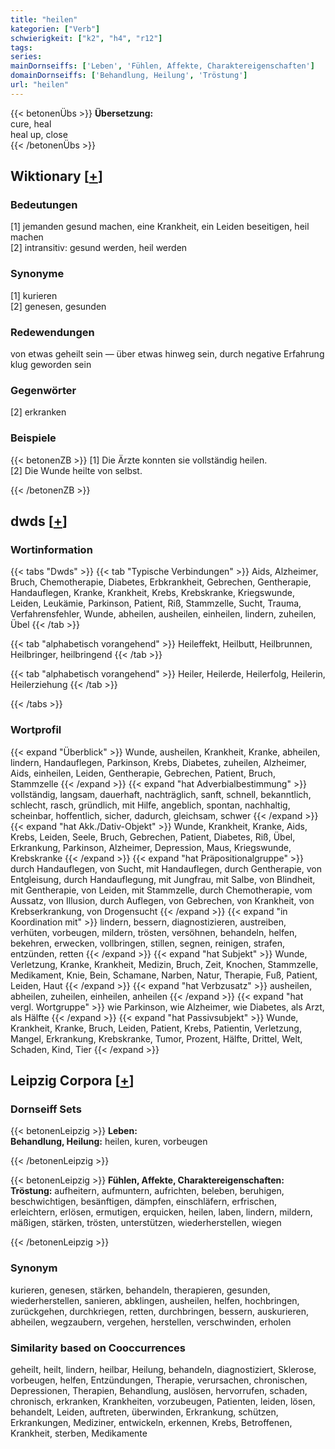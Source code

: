 ```yaml
---
title: "heilen"
kategorien: ["Verb"]
schwierigkeit: ["k2", "h4", "r12"]
tags:
series:
mainDornseiffs: ['Leben', 'Fühlen, Affekte, Charaktereigenschaften']
domainDornseiffs: ['Behandlung, Heilung', 'Tröstung']
url: "heilen"
---
```


{{< betonenÜbs >}}
**Übersetzung:**  
cure, heal  
heal up, close  
{{< /betonenÜbs >}}

## Wiktionary [[+](https://de.wiktionary.org/wiki/heilen)]

### Bedeutungen
[1] jemanden gesund machen, eine Krankheit, ein Leiden beseitigen, heil machen  
[2] intransitiv: gesund werden, heil werden  

### Synonyme
[1] kurieren  
[2] genesen, gesunden  

### Redewendungen
von etwas geheilt sein — über etwas hinweg sein, durch negative Erfahrung klug geworden sein  

### Gegenwörter
[2] erkranken  

### Beispiele
{{< betonenZB >}}
[1] Die Ärzte konnten sie vollständig heilen.  
[2] Die Wunde heilte von selbst.  

{{< /betonenZB >}}


## dwds [[+](https://www.dwds.de/wb/heilen)]

### Wortinformation
{{< tabs "Dwds" >}}
{{< tab "Typische Verbindungen" >}}
Aids, Alzheimer, Bruch, Chemotherapie, Diabetes, Erbkrankheit, Gebrechen, Gentherapie, Handauflegen, Kranke, Krankheit, Krebs, Krebskranke, Kriegswunde, Leiden, Leukämie, Parkinson, Patient, Riß, Stammzelle, Sucht, Trauma, Verfahrensfehler, Wunde, abheilen, ausheilen, einheilen, lindern, zuheilen, Übel
{{< /tab >}}

{{< tab "alphabetisch vorangehend" >}}
Heileffekt, Heilbutt, Heilbrunnen, Heilbringer, heilbringend
{{< /tab >}}

{{< tab "alphabetisch vorangehend" >}}
Heiler, Heilerde, Heilerfolg, Heilerin, Heilerziehung
{{< /tab >}}

{{< /tabs >}}

### Wortprofil
{{< expand "Überblick" >}} Wunde, ausheilen, Krankheit, Kranke, abheilen, lindern, Handauflegen, Parkinson, Krebs, Diabetes, zuheilen, Alzheimer, Aids, einheilen, Leiden, Gentherapie, Gebrechen, Patient, Bruch, Stammzelle {{< /expand >}}
{{< expand "hat Adverbialbestimmung" >}} vollständig, langsam, dauerhaft, nachträglich, sanft, schnell, bekanntlich, schlecht, rasch, gründlich, mit Hilfe, angeblich, spontan, nachhaltig, scheinbar, hoffentlich, sicher, dadurch, gleichsam, schwer {{< /expand >}}
{{< expand "hat Akk./Dativ-Objekt" >}} Wunde, Krankheit, Kranke, Aids, Krebs, Leiden, Seele, Bruch, Gebrechen, Patient, Diabetes, Riß, Übel, Erkrankung, Parkinson, Alzheimer, Depression, Maus, Kriegswunde, Krebskranke {{< /expand >}}
{{< expand "hat Präpositionalgruppe" >}} durch Handauflegen, von Sucht, mit Handauflegen, durch Gentherapie, von Entgleisung, durch Handauflegung, mit Jungfrau, mit Salbe, von Blindheit, mit Gentherapie, von Leiden, mit Stammzelle, durch Chemotherapie, vom Aussatz, von Illusion, durch Auflegen, von Gebrechen, von Krankheit, von Krebserkrankung, von Drogensucht {{< /expand >}}
{{< expand "in Koordination mit" >}} lindern, bessern, diagnostizieren, austreiben, verhüten, vorbeugen, mildern, trösten, versöhnen, behandeln, helfen, bekehren, erwecken, vollbringen, stillen, segnen, reinigen, strafen, entzünden, retten {{< /expand >}}
{{< expand "hat Subjekt" >}} Wunde, Verletzung, Kranke, Krankheit, Medizin, Bruch, Zeit, Knochen, Stammzelle, Medikament, Knie, Bein, Schamane, Narben, Natur, Therapie, Fuß, Patient, Leiden, Haut {{< /expand >}}
{{< expand "hat Verbzusatz" >}} ausheilen, abheilen, zuheilen, einheilen, anheilen {{< /expand >}}
{{< expand "hat vergl. Wortgruppe" >}} wie Parkinson, wie Alzheimer, wie Diabetes, als Arzt, als Hälfte {{< /expand >}}
{{< expand "hat Passivsubjekt" >}} Wunde, Krankheit, Kranke, Bruch, Leiden, Patient, Krebs, Patientin, Verletzung, Mangel, Erkrankung, Krebskranke, Tumor, Prozent, Hälfte, Drittel, Welt, Schaden, Kind, Tier {{< /expand >}}

## Leipzig Corpora [[+](https://corpora.uni-leipzig.de/en/res?word=heilen&corpusId=deu_newscrawl-public_2018)]

### Dornseiff Sets
{{< betonenLeipzig >}}
**Leben:**  
**Behandlung, Heilung:** heilen, kuren, vorbeugen  

{{< /betonenLeipzig >}}


{{< betonenLeipzig >}}
**Fühlen, Affekte, Charaktereigenschaften:**  
**Tröstung:** aufheitern, aufmuntern, aufrichten, beleben, beruhigen, beschwichtigen, besänftigen, dämpfen, einschläfern, erfrischen, erleichtern, erlösen, ermutigen, erquicken, heilen, laben, lindern, mildern, mäßigen, stärken, trösten, unterstützen, wiederherstellen, wiegen  

{{< /betonenLeipzig >}}

### Synonym
kurieren, genesen, stärken, behandeln, therapieren, gesunden, wiederherstellen, sanieren, abklingen, ausheilen, helfen, hochbringen, zurückgehen, durchkriegen, retten, durchbringen, bessern, auskurieren, abheilen, wegzaubern, vergehen, herstellen, verschwinden, erholen


### Similarity based on Cooccurrences
geheilt, heilt, lindern, heilbar, Heilung, behandeln, diagnostiziert, Sklerose, vorbeugen, helfen, Entzündungen, Therapie, verursachen, chronischen, Depressionen, Therapien, Behandlung, auslösen, hervorrufen, schaden, chronisch, erkranken, Krankheiten, vorzubeugen, Patienten, leiden, lösen, behandelt, Leiden, auftreten, überwinden, Erkrankung, schützen, Erkrankungen, Mediziner, entwickeln, erkennen, Krebs, Betroffenen, Krankheit, sterben, Medikamente

